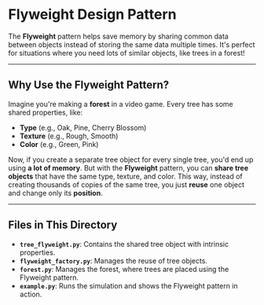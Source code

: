 # Flyweight Design Pattern

The **Flyweight** pattern helps save memory by sharing common data between objects instead of storing the same data multiple times. It's perfect for situations where you need lots of similar objects, like trees in a forest!

---

## Why Use the Flyweight Pattern?

Imagine you're making a **forest** in a video game. Every tree has some shared properties, like:
- **Type** (e.g., Oak, Pine, Cherry Blossom)
- **Texture** (e.g., Rough, Smooth)
- **Color** (e.g., Green, Pink)

Now, if you create a separate tree object for every single tree, you'd end up using **a lot of memory**. But with the **Flyweight** pattern, you can **share tree objects** that have the same type, texture, and color. This way, instead of creating thousands of copies of the same tree, you just **reuse** one object and change only its **position**.

---

## Files in This Directory

- **`tree_flyweight.py`**: Contains the shared tree object with intrinsic properties.
- **`flyweight_factory.py`**: Manages the reuse of tree objects.
- **`forest.py`**: Manages the forest, where trees are placed using the Flyweight pattern.
- **`example.py`**: Runs the simulation and shows the Flyweight pattern in action.
